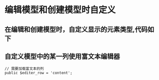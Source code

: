 # 编辑模型和创建模型时自定义

## 在编辑和创建模型时，自定义显示的元素类型,代码如下

## 自定义模型中的某一列使用富文本编辑器
	
	// 需要加载富文本的列
	public $editer_row = 'content';